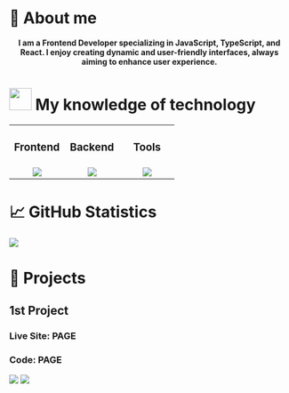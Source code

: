 # :speech_balloon:  About me

<p align="center"><b>I am a Frontend Developer specializing in JavaScript, TypeScript, and React. I enjoy creating dynamic and user-friendly interfaces, always aiming to enhance user experience.</b></p>

# <img width="40px" src="https://cdn-icons-png.freepik.com/512/6062/6062646.png"> My knowledge of technology

<table align="center">
  <tr>
    <td align="center" width="33%">
      <h3>Frontend</h3>
    </td>
    <td align="center" width="33%">
      <h3>Backend</h3>
    </td>
    <td align="center" width="33%">
      <h3>Tools</h3>
    </td>
  </tr>
  <tr>
    <td align="center" valign="top">
      <img src="https://skillicons.dev/icons?i=js,ts,react,css,bootstrap&perline=4" />
    </td>
    <td align="center" valign="top">
      <img src="https://skillicons.dev/icons?i=nodejs,express&perline=4" />
    </td>
    <td align="center" valign="top">
      <img src="https://skillicons.dev/icons?i=github,git,vscode&perline=4" />
    </td>
  </tr>
</table>

# :chart_with_upwards_trend: GitHub Statistics

![](http://github-profile-summary-cards.vercel.app/api/cards/profile-details?username=zimmerkevin&theme=react)

# :floppy_disk: Projects

## 1st Project
### Live Site: PAGE
### Code: PAGE

![](http://github-profile-summary-cards.vercel.app/api/cards/stats?username=zimmerkevin&theme=react) 
![](http://github-profile-summary-cards.vercel.app/api/cards/repos-per-language?username=zimmerkevin&theme=react)
